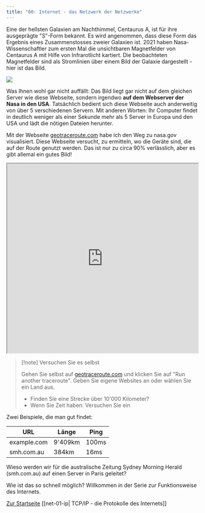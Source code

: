```yaml
---
title: "00: Internet - das Netzwerk der Netzwerke"
---
```

Eine der hellsten Galaxien am Nachthimmel, Centaurus A, ist für ihre ausgeprägte "S"-Form bekannt. Es wird angenommen, dass diese Form das Ergebnis eines Zusammenstosses zweier Galaxien ist. 2021 haben Nasa-Wissenschaftler zum ersten Mal die unsichtbaren Magnetfelder von Centaurus A mit Hilfe von Infrarotlicht kartiert. Die beobachteten Magnetfelder sind als Stromlinien über einem Bild der Galaxie dargestellt - hier ist das Bild.

![](https://science.nasa.gov/wp-content/uploads/2023/09/cena-lic-lp-nature-cropped.jpg?w=1536&format=webp)

Was Ihnen wohl gar nicht auffällt: Das Bild liegt gar nicht auf dem gleichen Server wie diese Webseite, sondern irgendwo **auf dem Webserver der Nasa in den USA**. Tatsächlich bedient sich diese Webseite auch anderweitig von über 5 verschiedenen Servern. Mit anderen Worten: Ihr Computer findet in deutlich weniger als einer Sekunde mehr als 5 Server in Europa und den USA und lädt die nötigen Dateien herunter.

Mit der Webseite [geotraceroute.com](https://geotraceroute.com/) habe ich den Weg zu nasa.gov visualisiert. Diese Webseite versucht, zu ermitteln, wo die Geräte sind, die auf der Route genutzt werden. Das ist nur zu circa 90% verlässlich, aber es gibt allemal ein gutes Bild!

<iframe src="https://geotraceroute.com/?node=0&host=nasa.gov" width="100%" height="500"></iframe>

> [!note] Versuchen Sie es selbst
> 
> Gehen Sie selbst auf [geotraceroute.com](https://geotraceroute.com/) und klicken Sie auf "Run another traceroute". Geben Sie eigene Websites an oder wählen Sie ein Land aus. 
> - Finden Sie eine Strecke über 10'000 Kilometer?
> - Wenn Sie Zeit haben: Versuchen Sie ein 

Zwei Beispiele, die man gut findet:

| URL | Länge | Ping |
| ---- | ---- | ---- |
| example.com | 9'409km | 100ms |
| smh.com.au | 384km | 16ms |

Wieso werden wir für die australische Zeitung Sydney Morning Herald (smh.com.au) auf einen Server in Paris geleitet?

Wie ist das so schnell möglich? Willkommen in der Serie zur Funktionsweise des Internets.

[Zur Startseite](/)
[[net-01-ip| TCP/IP - die Protokolle des Internets]]